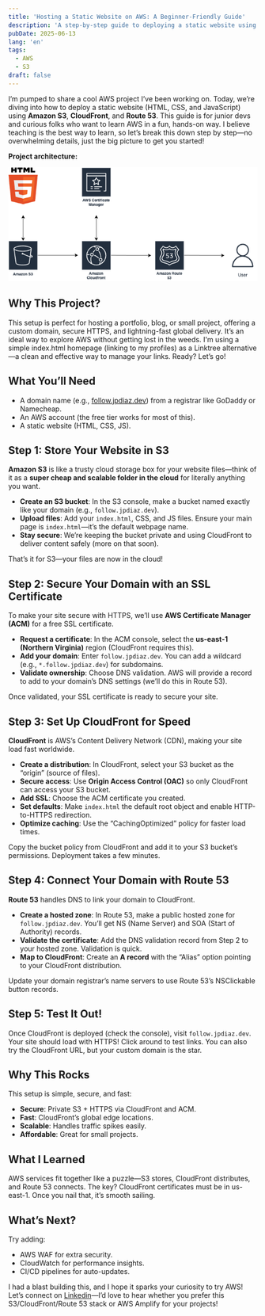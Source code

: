 ```yaml
---
title: 'Hosting a Static Website on AWS: A Beginner-Friendly Guide'
description: 'A step-by-step guide to deploying a static website using AWS services.'
pubDate: 2025-06-13
lang: 'en'
tags:
  - AWS
  - S3
draft: false
---
```


I’m pumped to share a cool AWS project I’ve been working on. Today, we’re diving into how to deploy a static website (HTML, CSS, and JavaScript) using **Amazon S3**, **CloudFront**, and **Route 53**. This guide is for junior devs and curious folks who want to learn AWS in a fun, hands-on way. I believe teaching is the best way to learn, so let’s break this down step by step—no overwhelming details, just the big picture to get you started!

**Project architecture:**

![project architecture](../../assets/images/blog/aws/aws-s3.png)

## Why This Project?

This setup is perfect for hosting a portfolio, blog, or small project, offering a custom domain, secure HTTPS, and lightning-fast global delivery. It’s an ideal way to explore AWS without getting lost in the weeds. I'm using a simple index.html homepage (linking to my profiles) as a Linktree alternative—a clean and effective way to manage your links. Ready? Let’s go!

## What You’ll Need

- A domain name (e.g., [follow.jpdiaz.dev](https://follow.jpdiaz.dev)) from a registrar like GoDaddy or Namecheap.
- An AWS account (the free tier works for most of this).
- A static website (HTML, CSS, JS).

## Step 1: Store Your Website in S3

**Amazon S3** is like a trusty cloud storage box for your website files—think of it as a **super cheap and scalable folder in the cloud** for literally anything you want.

- **Create an S3 bucket**: In the S3 console, make a bucket named exactly like your domain (e.g., `follow.jpdiaz.dev`).
- **Upload files**: Add your `index.html`, CSS, and JS files. Ensure your main page is `index.html`—it’s the default webpage name.
- **Stay secure**: We’re keeping the bucket private and using CloudFront to deliver content safely (more on that soon).

That’s it for S3—your files are now in the cloud!

## Step 2: Secure Your Domain with an SSL Certificate

To make your site secure with HTTPS, we’ll use **AWS Certificate Manager (ACM)** for a free SSL certificate.

- **Request a certificate**: In the ACM console, select the **us-east-1 (Northern Virginia)** region (CloudFront requires this).
- **Add your domain**: Enter `follow.jpdiaz.dev`. You can add a wildcard (e.g., `*.follow.jpdiaz.dev`) for subdomains.
- **Validate ownership**: Choose DNS validation. AWS will provide a record to add to your domain’s DNS settings (we’ll do this in Route 53).

Once validated, your SSL certificate is ready to secure your site.

## Step 3: Set Up CloudFront for Speed

**CloudFront** is AWS’s Content Delivery Network (CDN), making your site load fast worldwide.

- **Create a distribution**: In CloudFront, select your S3 bucket as the “origin” (source of files).
- **Secure access**: Use **Origin Access Control (OAC)** so only CloudFront can access your S3 bucket.
- **Add SSL**: Choose the ACM certificate you created.
- **Set defaults**: Make `index.html` the default root object and enable HTTP-to-HTTPS redirection.
- **Optimize caching**: Use the “CachingOptimized” policy for faster load times.

Copy the bucket policy from CloudFront and add it to your S3 bucket’s permissions. Deployment takes a few minutes.

## Step 4: Connect Your Domain with Route 53

**Route 53** handles DNS to link your domain to CloudFront.

- **Create a hosted zone**: In Route 53, make a public hosted zone for `follow.jpdiaz.dev`. You’ll get NS (Name Server) and SOA (Start of Authority) records.
- **Validate the certificate**: Add the DNS validation record from Step 2 to your hosted zone. Validation is quick.
- **Map to CloudFront**: Create an **A record** with the “Alias” option pointing to your CloudFront distribution.

Update your domain registrar’s name servers to use Route 53’s NSClickable button records.

## Step 5: Test It Out!

Once CloudFront is deployed (check the console), visit `follow.jpdiaz.dev`. Your site should load with HTTPS! Click around to test links. You can also try the CloudFront URL, but your custom domain is the star.

## Why This Rocks

This setup is simple, secure, and fast:

- **Secure**: Private S3 + HTTPS via CloudFront and ACM.
- **Fast**: CloudFront’s global edge locations.
- **Scalable**: Handles traffic spikes easily.
- **Affordable**: Great for small projects.

## What I Learned

AWS services fit together like a puzzle—S3 stores, CloudFront distributes, and Route 53 connects. The key? CloudFront certificates must be in us-east-1. Once you nail that, it’s smooth sailing.

## What’s Next?

Try adding:

- AWS WAF for extra security.
- CloudWatch for performance insights.
- CI/CD pipelines for auto-updates.

I had a blast building this, and I hope it sparks your curiosity to try AWS! Let’s connect on [Linkedin](https://www.linkedin.com/in/1diazdev)—I’d love to hear whether you prefer this S3/CloudFront/Route 53 stack or AWS Amplify for your projects!
